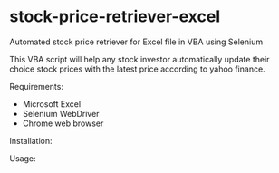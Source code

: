 # stock-price-retriever-excel
Automated stock price retriever for Excel file in VBA using Selenium

This VBA script will help any stock investor automatically update their choice stock prices with the latest price according to yahoo finance.

Requirements:
- Microsoft Excel
- Selenium WebDriver
- Chrome web browser

Installation:


Usage:
